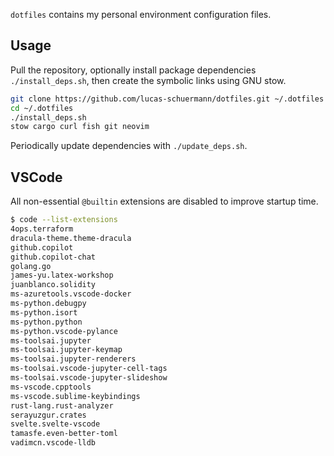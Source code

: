 `dotfiles` contains my personal environment configuration files.

## Usage
Pull the repository, optionally install package dependencies `./install_deps.sh`, then create the symbolic links using GNU stow.
```bash
git clone https://github.com/lucas-schuermann/dotfiles.git ~/.dotfiles
cd ~/.dotfiles
./install_deps.sh
stow cargo curl fish git neovim
```

Periodically update dependencies with `./update_deps.sh`.

## VSCode
All non-essential `@builtin` extensions are disabled to improve startup time.
```bash
$ code --list-extensions
4ops.terraform
dracula-theme.theme-dracula
github.copilot
github.copilot-chat
golang.go
james-yu.latex-workshop
juanblanco.solidity
ms-azuretools.vscode-docker
ms-python.debugpy
ms-python.isort
ms-python.python
ms-python.vscode-pylance
ms-toolsai.jupyter
ms-toolsai.jupyter-keymap
ms-toolsai.jupyter-renderers
ms-toolsai.vscode-jupyter-cell-tags
ms-toolsai.vscode-jupyter-slideshow
ms-vscode.cpptools
ms-vscode.sublime-keybindings
rust-lang.rust-analyzer
serayuzgur.crates
svelte.svelte-vscode
tamasfe.even-better-toml
vadimcn.vscode-lldb
```
